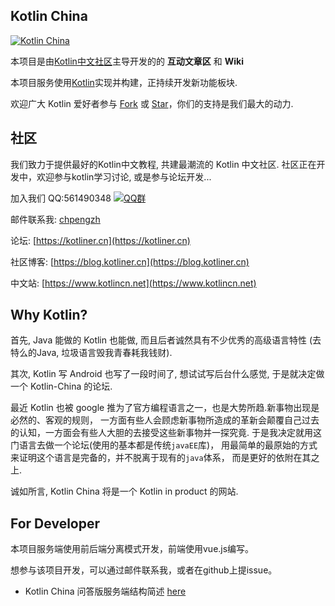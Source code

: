 ##  Kotlin China

[![Kotlin China](https://kotlin-cn.org/static/img/logo_big.8f4f157.png)](https://kotlin-cn.org)

本项目是由[Kotlin中文社区](https://github.com/Kotlin-lang-CN)主导开发的的 **互动文章区** 和 **Wiki**
 
本项目服务使用[Kotlin](https://kotlinlang.org)实现并构建，正持续开发新功能板块.
 
欢迎广大 Kotlin 爱好者参与 [Fork](https://github.com/Kotlin-lang-CN/Kotlin-CN/network) 或 [Star](https://github.com/Kotlin-lang-CN/Kotlin-CN/stargazers)，你们的支持是我们最大的动力.
 
## 社区
 
我们致力于提供最好的Kotlin中文教程, 共建最潮流的 Kotlin 中文社区. 社区正在开发中，欢迎参与kotlin学习讨论, 或是参与论坛开发...
 
加入我们 QQ:561490348 [![QQ群](http://pub.idqqimg.com/wpa/images/group.png)](//shang.qq.com/wpa/qunwpa?idkey=3ca5ebb183d90a980fff13e960380bdd660b3475e1434b12e35d42d5df0428b6)
 
邮件联系我: [chpengzh](mailto:chpengzh@foxmail.com)

论坛: [https://kotliner.cn](https://kotliner.cn)
 
社区博客: [https://blog.kotliner.cn](https://blog.kotliner.cn)
 
中文站: [https://www.kotlincn.net](https://www.kotlincn.net)
 
## Why Kotlin?
 
首先, Java 能做的 Kotlin 也能做, 而且后者诚然具有不少优秀的高级语言特性 (去特么的Java, 垃圾语言毁我青春耗我钱财).
 
其次, Kotlin 写 Android 也写了一段时间了, 想试试写后台什么感觉, 于是就决定做一个 Kotlin-China 的论坛.
 
最近 Kotlin 也被 google 推为了官方编程语言之一，也是大势所趋.新事物出现是必然的、客观的规则， 一方面有些人会顾虑新事物所造成的革新会颠覆自己过去的认知，一方面会有些人大胆的去接受这些新事物并一探究竟.
于是我决定就用这门语言去做一个论坛(使用的基本都是传统`javaEE`库)， 用最简单的最原始的方式来证明这个语言是完备的，并不脱离于现有的`java`体系， 而是更好的依附在其之上.
 
诚如所言, Kotlin China 将是一个 Kotlin in product 的网站. 
 
## For Developer
 
本项目服务端使用前后端分离模式开发，前端使用vue.js编写。
 
想参与该项目开发，可以通过邮件联系我，或者在github上提issue。
 
- Kotlin China 问答版服务端结构简述 [here](https://kotliner.cn/post/6284216879862673408)
